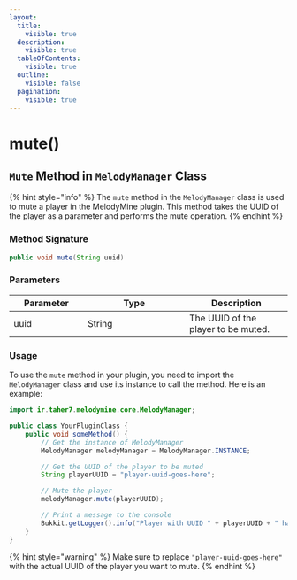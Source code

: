 ```yaml
---
layout:
  title:
    visible: true
  description:
    visible: true
  tableOfContents:
    visible: true
  outline:
    visible: false
  pagination:
    visible: true
---
```


# mute()

## `Mute` Method in `MelodyManager` Class

{% hint style="info" %}
The `mute` method in the `MelodyManager` class is used to mute a player in the MelodyMine plugin. This method takes the UUID of the player as a parameter and performs the mute operation.
{% endhint %}

### Method Signature

```java
public void mute(String uuid)
```

### Parameters

<table><thead><tr><th width="118">Parameter</th><th width="168">Type</th><th>Description</th></tr></thead><tbody><tr><td>uuid</td><td>String</td><td>The UUID of the player to be muted.</td></tr></tbody></table>

### Usage

To use the `mute` method in your plugin, you need to import the `MelodyManager` class and use its instance to call the method. Here is an example:

```java
import ir.taher7.melodymine.core.MelodyManager;

public class YourPluginClass {
    public void someMethod() {
        // Get the instance of MelodyManager
        MelodyManager melodyManager = MelodyManager.INSTANCE;

        // Get the UUID of the player to be muted
        String playerUUID = "player-uuid-goes-here";

        // Mute the player
        melodyManager.mute(playerUUID);

        // Print a message to the console
        Bukkit.getLogger().info("Player with UUID " + playerUUID + " has been muted.");
    }
}
```

{% hint style="warning" %}
Make sure to replace `"player-uuid-goes-here"` with the actual UUID of the player you want to mute.
{% endhint %}
